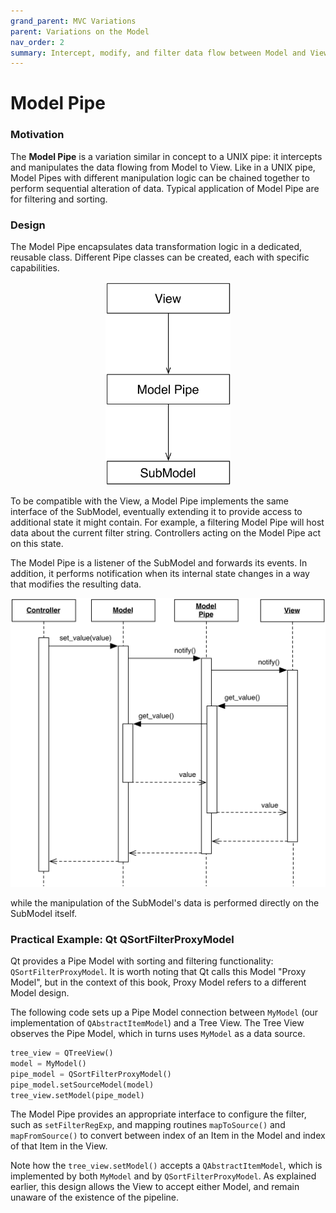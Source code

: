 ```yaml
---
grand_parent: MVC Variations
parent: Variations on the Model
nav_order: 2
summary: Intercept, modify, and filter data flow between Model and View.
---
```

# Model Pipe

### Motivation

The **Model Pipe** is a variation similar in concept to a UNIX pipe: it
intercepts and manipulates the data flowing from Model to View. Like in a UNIX
pipe, Model Pipes with different manipulation logic can be chained together to
perform sequential alteration of data.  Typical application of Model Pipe are
for filtering and sorting.

### Design

The Model Pipe encapsulates data transformation logic in a dedicated,
reusable class. Different Pipe classes can be created, each
with specific capabilities. 

<p align="center">
    <img src="images/model_pipe/model_pipe_design.png" width="200" />
</p>

To be compatible with the View, a Model Pipe implements the same interface 
of the SubModel, eventually extending it to provide access to additional state 
it might contain. For example, a filtering Model Pipe will host data about the
current filter string. Controllers acting on the Model Pipe act on this state. 

The Model Pipe is a listener of the SubModel and forwards its events. In
addition, it performs notification when its internal state changes in a way
that modifies the resulting data.

<p align="center">
    <img src="images/model_pipe/model_pipe.png" />
</p>

while the manipulation of the SubModel's data is performed directly on the
SubModel itself. 

### Practical Example: Qt QSortFilterProxyModel

Qt provides a Pipe Model with sorting and filtering functionality:
``QSortFilterProxyModel``.  It is worth noting that Qt calls this Model "Proxy
Model", but in the context of this book, Proxy Model refers to a different
Model design.

The following code sets up a Pipe Model connection between ``MyModel`` (our
implementation of ``QAbstractItemModel``) and a Tree View.  The Tree View
observes the Pipe Model, which in turns uses ``MyModel`` as a data source.

```python
tree_view = QTreeView()
model = MyModel()
pipe_model = QSortFilterProxyModel()
pipe_model.setSourceModel(model)
tree_view.setModel(pipe_model)
```

The Model Pipe provides an appropriate interface to configure the filter, such as
``setFilterRegExp``, and mapping routines ``mapToSource()`` and ``mapFromSource()`` 
to convert between index of an Item in the Model and index of that Item 
in the View. 

Note how the `tree_view.setModel()` accepts a ``QAbstractItemModel``, which is
implemented by both ``MyModel`` and by ``QSortFilterProxyModel``. As explained
earlier, this design allows the View to accept either Model, and remain unaware
of the existence of the pipeline.
